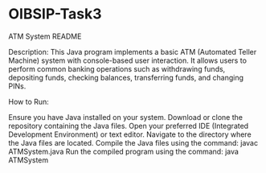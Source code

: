 # OIBSIP-Task3

ATM System README

Description:
This Java program implements a basic ATM (Automated Teller Machine) system with console-based user interaction. It allows users to perform common banking operations such as withdrawing funds, depositing funds, checking balances, transferring funds, and changing PINs.

How to Run:

Ensure you have Java installed on your system.
Download or clone the repository containing the Java files.
Open your preferred IDE (Integrated Development Environment) or text editor.
Navigate to the directory where the Java files are located.
Compile the Java files using the command: javac ATMSystem.java
Run the compiled program using the command: java ATMSystem
